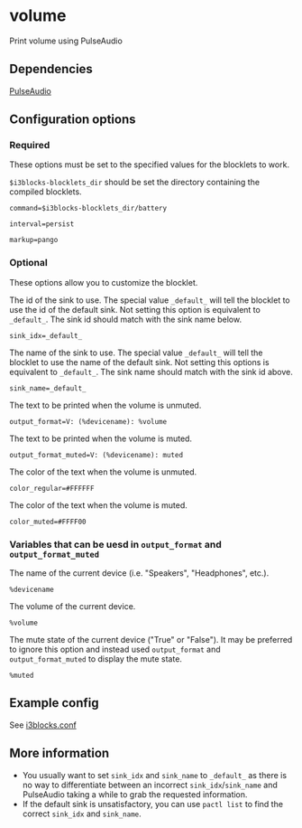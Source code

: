 # volume
Print volume using PulseAudio

## Dependencies
[PulseAudio](https://www.freedesktop.org/wiki/Software/PulseAudio/)

## Configuration options

### Required
These options must be set to the specified values for the blocklets to work.

`$i3blocks-blocklets_dir` should be set the directory containing the compiled blocklets.
```
command=$i3blocks-blocklets_dir/battery
```
```
interval=persist
```
```
markup=pango
```

### Optional
These options allow you to customize the blocklet.

The id of the sink to use. The special value `_default_` will tell the blocklet to use the id of the default sink. Not setting this option is equivalent to `_default_`. The sink id should match with the sink name below.
```
sink_idx=_default_
```
The name of the sink to use. The special value `_default_` will tell the blocklet to use the name of the default sink. Not setting this options is equivalent to `_default_`. The sink name should match with the sink id above.
```
sink_name=_default_
```
The text to be printed when the volume is unmuted.
```
output_format=V: (%devicename): %volume
```
The text to be printed when the volume is muted.
```
output_format_muted=V: (%devicename): muted
```
The color of the text when the volume is unmuted.
```
color_regular=#FFFFFF
```
The color of the text when the volume is muted.
```
color_muted=#FFFF00
```

### Variables that can be uesd in `output_format` and `output_format_muted`

The name of the current device (i.e. "Speakers", "Headphones", etc.).
```
%devicename
```
The volume of the current device.
```
%volume
```
The mute state of the current device ("True" or "False"). It may be preferred to ignore this option and instead used `output_format` and `output_format_muted` to display the mute state.
```
%muted
```

## Example config
See [i3blocks.conf](i3blocks.conf)

## More information
- You usually want to set `sink_idx` and `sink_name` to `_default_` as there is no way to differentiate between an incorrect `sink_idx`/`sink_name` and PulseAudio taking a while to grab the requested information.
- If the default sink is unsatisfactory, you can use `pactl list` to find the correct `sink_idx` and `sink_name`.
